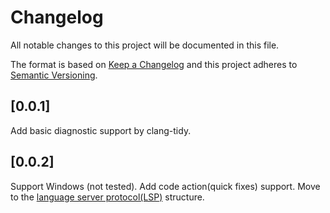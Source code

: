 # Changelog
All notable changes to this project will be documented in this file.

The format is based on [Keep a Changelog](http://keepachangelog.com/en/1.0.0/)
and this project adheres to [Semantic Versioning](http://semver.org/spec/v2.0.0.html).


## [0.0.1]
Add basic diagnostic support by clang-tidy.

## [0.0.2]
Support Windows (not tested).
Add code action(quick fixes) support.
Move to the [language server protocol(LSP)](https://microsoft.github.io/language-server-protocol/) structure.